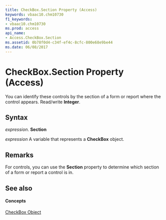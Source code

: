 ```yaml
---
title: CheckBox.Section Property (Access)
keywords: vbaac10.chm10730
f1_keywords:
- vbaac10.chm10730
ms.prod: access
api_name:
- Access.CheckBox.Section
ms.assetid: 0b78f0d4-c34f-ef4c-8cfc-800e68e9be44
ms.date: 06/08/2017
---
```



# CheckBox.Section Property (Access)

You can identify these controls by the section of a form or report where the control appears. Read/write **Integer**.


## Syntax

 _expression_. **Section**

 _expression_ A variable that represents a **CheckBox** object.


## Remarks

For controls, you can use the **Section** property to determine which section of a form or report a control is in.


## See also


#### Concepts


[CheckBox Object](checkbox-object-access.md)

